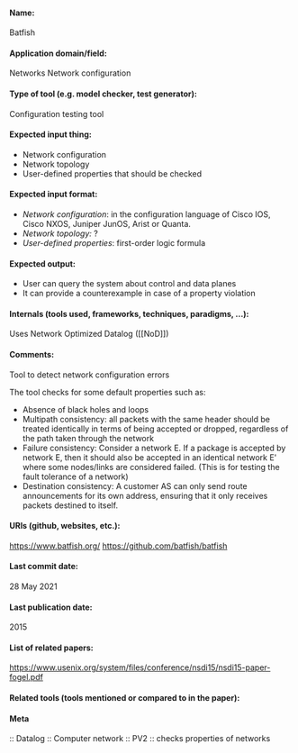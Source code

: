 #### Name:
Batfish

#### Application domain/field:
Networks
Network configuration

#### Type of tool (e.g. model checker, test generator):
Configuration testing tool

#### Expected input thing:
- Network configuration
- Network topology
- User-defined properties that should be checked

#### Expected input format:
- *Network configuration*: in the configuration language of Cisco IOS, Cisco NXOS, Juniper JunOS, Arist or Quanta.
- *Network topology:* ?
- *User-defined properties*: first-order logic formula

#### Expected output:
- User can query the system about control and data planes
- It can provide a counterexample in case of a property violation

#### Internals (tools used, frameworks, techniques, paradigms, ...):
Uses Network Optimized Datalog ([[NoD]])

#### Comments:
Tool to detect network configuration errors

The tool checks for some default properties such as:

- Absence of black holes and loops
- Multipath consistency: all packets with the same header should be treated identically in terms of being accepted or dropped, regardless of the path taken through the network
- Failure consistency: Consider a network E. If a package is accepted by network E, then it should also be accepted in an identical network E' where some nodes/links are considered failed. (This is for testing the fault tolerance of a network)
- Destination consistency: A customer AS can only send route announcements for its own address, ensuring that it only receives packets destined to itself.

#### URIs (github, websites, etc.):
https://www.batfish.org/
https://github.com/batfish/batfish

#### Last commit date:
28 May 2021

#### Last publication date:
2015

#### List of related papers:
https://www.usenix.org/system/files/conference/nsdi15/nsdi15-paper-fogel.pdf

#### Related tools (tools mentioned or compared to in the paper):

#### Meta
:: Datalog
:: Computer network
:: PV2           :: checks properties of networks